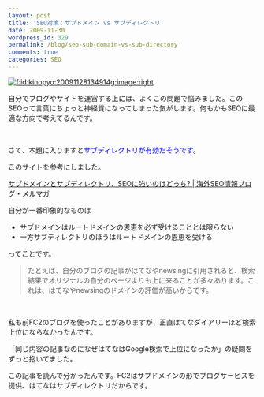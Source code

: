 ```yaml
---
layout: post
title: 'SEO対策：サブドメイン vs サブディレクトリ'
date: 2009-11-30
wordpress_id: 329
permalink: /blog/seo-sub-domain-vs-sub-directory
comments: true
categories: SEO
---
```

<div class="section">
<p><a href="http://f.hatena.ne.jp/kinopyo/20091128134914" class="hatena-fotolife" target="_blank"><img src="http://f.hatena.ne.jp/images/fotolife/k/kinopyo/20091128/20091128134914.gif" alt="f:id:kinopyo:20091128134914g:image:right" title="f:id:kinopyo:20091128134914g:image:right" class="hatena-fotolife hatena-image-right"></a></p>
<p>自分でブログやサイトを運営する上には、よくこの問題で悩みました。このSEOって言葉にちょっと神経質になってしまった気がします。何もかもSEOに最適な方向で考えてるんです。</p>
<br/>
<p>さて、本題に入りますと<span style="color:#0000FF;">サブディレクトリが有効だそうです</span>。</p>
<p>このサイトを参考にしました。</p>
<p><a href="http://www.suzukikenichi.com/blog/which-are-stronger-subdomains-or-subdirectories/" target="_blank">サブドメインとサブディレクトリ、SEOに強いのはどっち? | 海外SEO情報ブログ・メルマガ</a></p>
<p>自分が一番印象的なものは</p>
<ul>
<li>サブドメインはルートドメインの恩恵を必ず受けることとは限らない</li>
<li>一方サブディレクトリのほうはルートドメインの恩恵を受ける</li>
</ul>
<p>ってことです。</p>
<blockquote>
<p>たとえば、自分のブログの記事がはてなやnewsingに引用されると、検索結果でオリジナルの自分のページよりも上に来ることが多々あります。これは、はてなやnewsingのドメインの評価が高いからです。</p>
</blockquote>
<br/>
<p>私も前FC2のブログを使ったことがありますが、正直はてなダイアリーほど検索上位にならなかったんです。</p>
<p>「同じ内容の記事なのになぜはてなはGoogle検索で上位になったか」の疑問をずっと抱いてました。</p>
<p>この記事を読んで分かったんです。FC2はサブドメインの形でブログサービスを提供、はてなはサブディレクトリだからです。</p>
</div>
